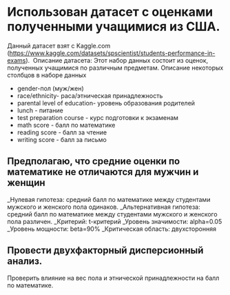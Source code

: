 # **Использован датасет с оценками полученными учащимися из США**.
Данный датасет взят с Kaggle.com (https://www.kaggle.com/datasets/spscientist/students-performance-in-exams).
 Описание датасета: Этот набор данных состоит из оценок, полученных учащимися по различным предметам.
Описание некоторых столбцов в наборе данных
+ gender-пол (муж/жен)
+ race/ethnicity- раса/этническая принадлежность
+ parental level of education- уровень образования родителей
+ lunch - питание
+ test preparation course - курс подготовки к экзаменам
+ math score - балл по математике
+ reading score - балл за чтение
+ writing score - балл за письмо

## **Предполагаю, что средние оценки по математике не отличаются для мужчин и женщин**
_Нулевая гипотеза: средний балл по математике между студентами мужского и женского пола одинаков.
_Альтернативная гипотеза: средний балл по математике между студентами мужского и женского пола различен.
_Критерий: t-критерий
_Уровень значимости: alpha=0.05
_Уровень мощности: beta=90%
_Критическая область: двухсторонняя


## **Провести двухфакторный дисперсионный анализ.** 
Проверить влияние на вес пола и этнической принадлежности на балл по математике. 
